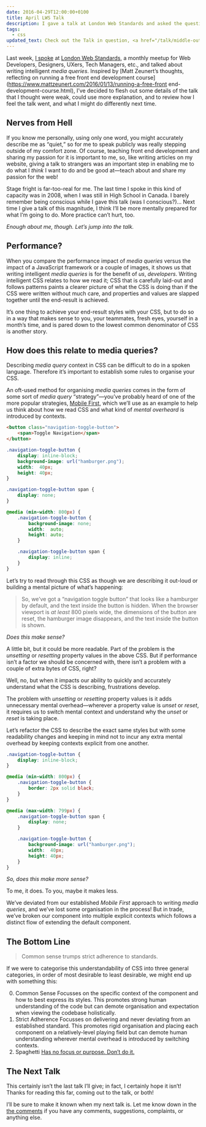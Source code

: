 ```yaml
---
date: 2016-04-29T12:00:00+0100
title: April LWS Talk
description: I gave a talk at London Web Standards and asked the question, <q>So how can we write media queries that are both consistent and succinct?</q>
tags:
  - css
updated_text: Check out the Talk in question, <a href="/talk/middle-out/">Supporting Middle-Out in CSS</a>.
---
```


Last week, [I spoke](http://londonwebstandards.org/2016/04/lws-18-april-2016-animation-chats-lwsaniquery/) at [London Web Standards](https://londonwebstandards.org/), a monthly meetup for Web Developers, Designers, UXers, Tech Managers, etc., and talked about writing intelligent *media queries*. Inspired by [Matt Zeunert’s thoughts, reflecting on running a free front end development course](https://www.mattzeunert.com/2016/01/13/running-a-free-front end-development-course.html), I’ve decided to flesh out some details of the talk that I thought were weak, could use more explanation, and to review how I feel the talk went, and what I might do differently next time.

## Nerves from Hell

If you know me personally, using only one word, you might accurately describe me as <q>quiet,</q> so for me to speak publicly was really stepping outside of my comfort zone. Of course, teaching front end development and sharing my passion for it is important to me, so, like writing articles on my website, giving a talk to strangers was an important step in enabling me to do what I *think* I want to do and be good at—teach about and share my passion for the web!

Stage fright is far-too-real for me. The last time I spoke in this kind of capacity was in 2008, when I was still in High School in <span class="canada">Canada</span>. I barely remember being conscious while I gave this talk (was I conscious?)… Next time I give a talk of this magnitude, I think I’ll be more mentally prepared for what I’m going to do. More practice can’t hurt, too.

*Enough about me, though. Let’s jump into the talk.*

## Performance?

When you compare the performance impact of *media queries* versus the impact of a JavaScript framework or a couple of images, it shows us that writing intelligent *media queries* is for the benefit of *us*, *developers*. Writing intelligent CSS relates to how we read it; CSS that is carefully laid-out and follows patterns paints a clearer picture of what the CSS is doing than if the CSS were written without much care, and properties and values are slapped together until the end-result is achieved.

It’s one thing to achieve your end-result styles with your CSS, but to do so in a way that makes sense to you, your teammates, fresh eyes, yourself in a month’s time, and is pared down to the lowest common denominator of CSS is another story.

<h2 id="relation-to-media-queries">How does this relate to media queries?</h2>

Describing *media query* context in CSS can be difficult to do in a spoken language. Therefore it’s important to establish some rules to organise your CSS.

An oft-used method for organising *media queries* comes in the form of some sort of *media query* <q>strategy</q>—you’ve probably heard of one of the more popular strategies, [Mobile First](http://zurb.com/word/mobile-first "Mobile First on ZURB Word Library"), which we’ll use as an example to help us think about how we read CSS and what kind of *mental overheard* is introduced by contexts.

```html
<button class="navigation-toggle-button">
    <span>Toggle Navigation</span>
</button>
```

```css
.navigation-toggle-button {
    display: inline-block;
    background-image: url("hamburger.png");
    width:  40px;
    height: 40px;
}

.navigation-toggle-button span {
    display: none;
}

@media (min-width: 800px) {
    .navigation-toggle-button {
        background-image: none;
        width:  auto;
        height: auto;
    }

    .navigation-toggle-button span {
        display: inline;
    }
}
```

Let’s try to read through this CSS as though we are describing it out-loud or building a mental picture of what’s happening:

> So, we’ve got a <q>navigation toggle button</q> that looks like a hamburger by default, and the text inside the button is hidden. When the browser viewport is *at least* 800 pixels wide, the dimensions of the button are reset, the hamburger image disappears, and the text inside the button is shown.

*Does this make sense?*

A little bit, but it could be more readable. Part of the problem is the *unsetting* or *resetting* property values in the above CSS. But if performance isn’t a factor we should be concerned with, there isn’t a problem with a couple of extra bytes of CSS, right?

Well, no, but when it impacts our ability to quickly and accurately understand what the CSS is describing, frustrations develop.

The problem with *unsetting* or *resetting* property values is it adds unnecessary mental overhead—wherever a property value is *unset* or *reset*, it requires us to switch mental context and understand why the *unset* or *reset* is taking place.

Let’s refactor the CSS to describe the exact same styles but with some readability changes and keeping in mind not to incur any extra mental overhead by keeping contexts explicit from one another.

```css
.navigation-toggle-button {
    display: inline-block;
}

@media (min-width: 800px) {
    .navigation-toggle-button {
        border: 2px solid black;
    }
}

@media (max-width: 799px) {
    .navigation-toggle-button span {
        display: none;
    }

    .navigation-toggle-button {
        background-image: url("hamburger.png");
        width:  40px;
        height: 40px;
    }
}
```

*So, does this make more sense?*

To me, it does. To you, maybe it makes less.

We’ve deviated from our established *Mobile First* approach to writing *media queries*, and we’ve lost some organisation in the process! But in trade, we’ve broken our component into multiple explicit contexts which follows a distinct flow of extending the default component.

## The Bottom Line

> Common sense trumps strict adherence to standards.

If we were to categorise this understandability of CSS into three general categories, in order of most desirable to least desirable, we might end up with something this:

0. Common Sense
  Focusses on the specific context of the component and how to best express its styles. This promotes strong human understanding of the code but can demote organisation and expectation when viewing the codebase holistically.
0. Strict Adherence
  Focusses on delivering and never deviating from an established standard. This promotes rigid organisation and placing each component on a relatively-level playing field but can demote human understanding wherever mental overhead is introduced by switching contexts.
0. Spaghetti
  [Has no focus or purpose. Don’t do it.](https://en.wikipedia.org/wiki/Spaghetti_code "Spaghetti Code on Wikipedia")

## The Next Talk

This certainly isn’t the last talk I’ll give; in fact, I certainly hope it isn’t! Thanks for reading this far, coming out to the talk, or both!

I’ll be sure to make it known when my next talk is. Let me know down in the [the comments](#respond) if you have any comments, suggestions, complaints, or anything else.
